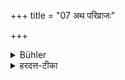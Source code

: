 +++
title = "07 अथ परिव्राजः"

+++

<details><summary>Bühler</summary>

7. Now (follow the rules) regarding the ascetic (Saṃnyāsin).
</details>

<details><summary>हरदत्त-टीका</summary>

## सूत्रम्
अथ परिव्राजः ॥ ७ ॥  
### टिप्पनी
अथाऽनन्तरं परिव्राजो धर्म उच्यते । दृष्टादृष्टार्थान् सर्वानेवाऽऽरम्भान् परित्यज्याऽऽत्मलाभाय सन्यासाश्रमं परिव्रजतीति परिव्राट् सन्यासी ॥७॥
</details>
